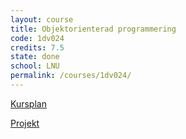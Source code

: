 ```yaml
---
layout: course
title: Objektorienterad programmering
code: 1dv024
credits: 7.5
state: done
school: LNU
permalink: /courses/1dv024/
---
```


[Kursplan](/files/courseplan/1dv024.pdf)

[Projekt]()